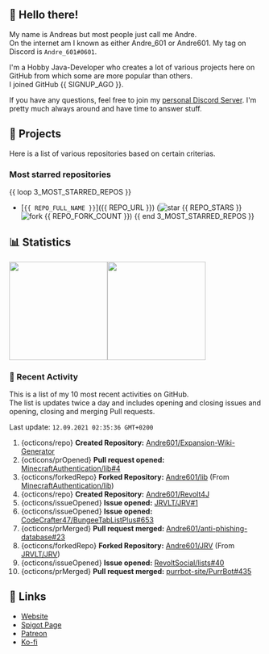 <!-- Links -->
[purr]: https://purrbot.site
[discord]: https://discord.gg/6dazXp6
[website]: https://andre601.ch
[spigot]: https://www.spigotmc.org/resources/authors/56829/
[patreon]: https://patreon.com/andre_601
[ko-fi]: https://ko-fi.com/andre_601

<!-- SVGs -->
[star]: https://cdn.jsdelivr.net/gh/Readme-Workflows/Readme-Icons@main/icons/octicons/StarredRepository.svg
[fork]: https://cdn.jsdelivr.net/gh/Readme-Workflows/Readme-Icons@main/icons/octicons/ForkedRepository.svg

## 👋 Hello there!
My name is Andreas but most people just call me Andre.  
On the internet am I known as either Andre_601 or Andre601. My tag on Discord is `Andre_601#0601`.

I'm a Hobby Java-Developer who creates a lot of various projects here on GitHub from which some are more popular than others.  
I joined GitHub {{ SIGNUP_AGO }}.

If you have any questions, feel free to join my [personal Discord Server][discord]. I'm pretty much always around and have time to answer stuff.

## 📁 Projects
Here is a list of various repositories based on certain criterias.

### Most starred repositories

{{ loop 3_MOST_STARRED_REPOS }}
- [`{{ REPO_FULL_NAME }}`]({{ REPO_URL }}) (![star] {{ REPO_STARS }} ![fork] {{ REPO_FORK_COUNT }})
{{ end 3_MOST_STARRED_REPOS }}

## 📊 Statistics
<img height="195px" src="https://github-readme-stats.vercel.app/api?username=Andre601&show_icons=true&hide_rank=true&title_color=3498db&bg_color=ffffff00&text_color=718096&disable_animations=true"><img height="195px" src="https://github-readme-stats.vercel.app/api/top-langs?username=Andre601&layout=compact&title_color=3498db&bg_color=ffffff00&text_color=718096">

### 📜 Recent Activity
This is a list of my 10 most recent activities on GitHub.  
The list is updates twice a day and includes opening and closing issues and opening, closing and merging Pull requests.

<!--RECENT_ACTIVITY:last_update-->
Last update: `12.09.2021 02:35:36 GMT+0200`
<!--RECENT_ACTIVITY:last_update_end-->
<!--RECENT_ACTIVITY:start-->
1. {octicons/repo} **Created Repository:** [Andre601/Expansion-Wiki-Generator](https://github.com/Andre601/Expansion-Wiki-Generator)
2. {octicons/prOpened} **Pull request opened:** [MinecraftAuthentication/lib#4](https://github.com/MinecraftAuthentication/lib/pull/4)
3. {octicons/forkedRepo} **Forked Repository:** [Andre601/lib](https://github.com/Andre601/lib) (From [MinecraftAuthentication/lib](https://github.com/MinecraftAuthentication/lib))
4. {octicons/repo} **Created Repository:** [Andre601/Revolt4J](https://github.com/Andre601/Revolt4J)
5. {octicons/issueOpened} **Issue opened:** [JRVLT/JRV#1](https://github.com/JRVLT/JRV/issues/1)
6. {octicons/issueOpened} **Issue opened:** [CodeCrafter47/BungeeTabListPlus#653](https://github.com/CodeCrafter47/BungeeTabListPlus/issues/653)
7. {octicons/prMerged} **Pull request merged:** [Andre601/anti-phishing-database#23](https://github.com/Andre601/anti-phishing-database/pull/23)
8. {octicons/forkedRepo} **Forked Repository:** [Andre601/JRV](https://github.com/Andre601/JRV) (From [JRVLT/JRV](https://github.com/JRVLT/JRV))
9. {octicons/issueOpened} **Issue opened:** [RevoltSocial/lists#40](https://github.com/RevoltSocial/lists/issues/40)
10. {octicons/prMerged} **Pull request merged:** [purrbot-site/PurrBot#435](https://github.com/purrbot-site/PurrBot/pull/435)
<!--RECENT_ACTIVITY:end-->

## 🔗 Links
- [Website]
- [Spigot Page][spigot]
- [Patreon]
- [Ko-fi]

